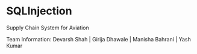 # SQLInjection

Supply Chain System for Aviation 

Team Information: Devarsh Shah |
                  Girija Dhawale | 
                  Manisha Bahrani |
                  Yash Kumar 


